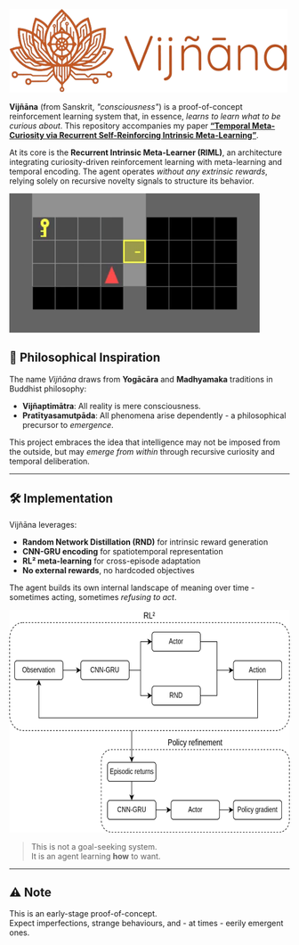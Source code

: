 <img src="img/logo.png" width="500px" height="150px"></img><br>


**Vijñāna** (from Sanskrit, *"consciousness"*) is a proof-of-concept reinforcement learning system that, in essence, *learns to learn what to be curious about*. This repository accompanies my paper [**“Temporal Meta-Curiosity via Recurrent Self-Reinforcing Intrinsic Meta-Learning”**](https://zenodo.org/records/15528605).

At its core is the **Recurrent Intrinsic Meta-Learner (RIML)**, an architecture integrating curiosity-driven reinforcement learning with meta-learning and temporal encoding. The agent operates *without any extrinsic rewards*, relying solely on recursive novelty signals to structure its behavior.

<img src="recordings/minigrid-unlock-agent/eval-episode-0.gif" width="450px" height="250px"></img>

## 🧠 Philosophical Inspiration

The name *Vijñāna* draws from **Yogācāra** and **Madhyamaka** traditions in Buddhist philosophy:

- **Vijñaptimātra**: All reality is mere consciousness.
- **Pratītyasamutpāda**: All phenomena arise dependently - a philosophical precursor to *emergence*.

This project embraces the idea that intelligence may not be imposed from the outside, but may *emerge from within* through recursive curiosity and temporal deliberation.

---

## 🛠️ Implementation

Vijñāna leverages:

- **Random Network Distillation (RND)** for intrinsic reward generation  
- **CNN-GRU encoding** for spatiotemporal representation  
- **RL² meta-learning** for cross-episode adaptation  
- **No external rewards**, no hardcoded objectives  

The agent builds its own internal landscape of meaning over time - sometimes acting, sometimes *refusing to act*.  

<img src="img/architecture.png" width="650px" height="400px">

> This is not a goal-seeking system.  
> It is an agent learning **how** to want.

---

## ⚠️ Note

This is an early-stage proof-of-concept.  
Expect imperfections, strange behaviours, and - at times - eerily emergent ones.
